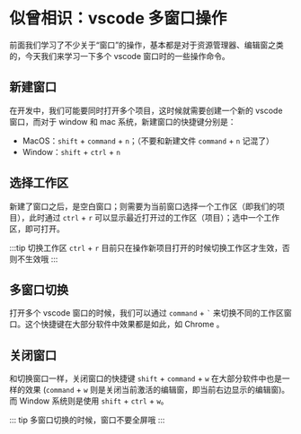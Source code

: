 # 似曾相识：vscode 多窗口操作

前面我们学习了不少关于“窗口”的操作，基本都是对于资源管理器、编辑窗之类的，今天我们来学习一下多个 vscode 窗口时的一些操作命令。

## 新建窗口

在开发中，我们可能要同时打开多个项目，这时候就需要创建一个新的 vscode 窗口，而对于 window 和 mac 系统，新建窗口的快捷键分别是：

- MacOS：`shift` + `command` + `n`；（不要和新建文件 `command` + `n` 记混了）
- Window：`shift` + `ctrl` + `n`

## 选择工作区

新建了窗口之后，是空白窗口；则需要为当前窗口选择一个工作区（即我们的项目），此时通过 `ctrl` + `r` 可以显示最近打开过的工作区（项目）；选中一个工作区，即可打开。

:::tip 切换工作区
`ctrl` + `r` 目前只在操作新项目打开的时候切换工作区才生效，否则不生效哦
:::
        
## 多窗口切换

打开多个 vscode 窗口的时候，我们可以通过 `command` + `` ` `` 来切换不同的工作区窗口。这个快捷键在大部分软件中效果都是如此，如 Chrome 。

## 关闭窗口

和切换窗口一样，关闭窗口的快捷键 `shift` + `command` + `w` 在大部分软件中也是一样的效果 (`command` + `w` 则是关闭当前激活的编辑窗，即当前右边显示的编辑窗)。而 Window 系统则是使用 `shift` + `ctrl` + `w`。

::: tip
多窗口切换的时候，窗口不要全屏哦
:::